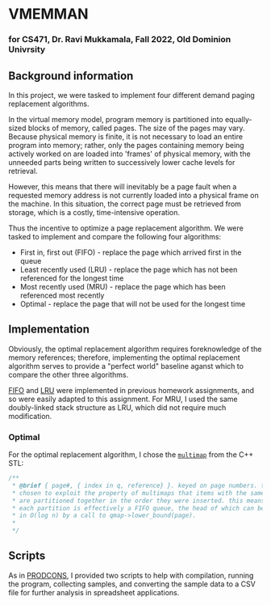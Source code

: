 # VMEMMAN

### for CS471, Dr. Ravi Mukkamala, Fall 2022, Old Dominion Univrsity

## Background information
In this project, we were tasked to implement four different demand paging
replacement algorithms.

In the virtual memory model, program memory is partitioned into equally-sized
blocks of memory, called pages.  The size of the pages may vary.  Because 
physical memory is finite, it is not necessary to load an entire program into
memory; rather, only the pages containing memory being actively worked on are
loaded into 'frames' of physical memory, with the unneeded parts being written
to successively lower cache levels for retrieval.

However, this means that there will inevitably be a page fault when a requested
memory address is not currently loaded into a physical frame on the machine. In
this situation, the correct page must be retrieved from storage, which is a
costly, time-intensive operation.

Thus the incentive to optimize a page replacement algorithm.  We were tasked to
implement and compare the following four algorithms:
* First in, first out (FIFO) - replace the page which arrived first in the
  queue
* Least recently used (LRU) - replace the page which has not been referenced
  for the longest time
* Most recently used (MRU) - replace the page which has been referenced most
  recently
* Optimal - replace the page that will not be used for the longest time

## Implementation
Obviously, the optimal replacement algorithm requires foreknowledge of the
memory references; therefore, implementing the optimal replacement algorithm
serves to provide a "perfect world" baseline aganst which to compare the other
three algorithms.

[FIFO]() and [LRU]() were implemented in previous homework assignments, and so
were easily adapted to this assignment. For MRU, I used the same doubly-linked
stack structure as LRU, which did not require much modification.

### Optimal

For the optimal replacement algorithm, I chose the [`multimap`]() from the C++
STL:

```C++
/**
 * @brief { page#, { index in q, reference} }. keyed on page numbers. this was
 * chosen to exploit the property of multimaps that items with the same key
 * are partitioned together in the order they were inserted. this means that
 * each partition is effectively a FIFO queue, the head of which can be reached
 * in O(log n) by a call to qmap->lower_bound(page).
 *
 */

```

## Scripts
As in [PRODCONS](../prodcons/), I provided two scripts to help with
compilation, running the program, collecting samples, and converting the sample
data to a CSV file for further analysis in spreadsheet applications.
